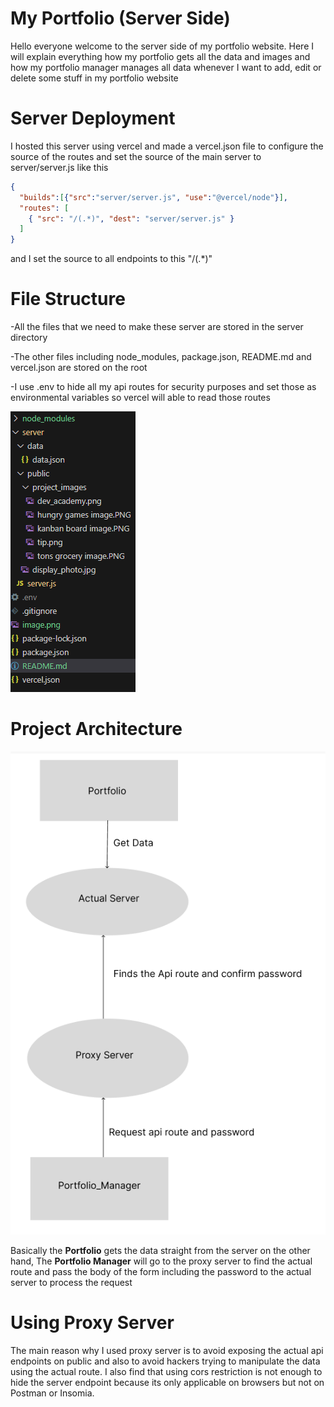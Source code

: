 # My Portfolio (Server Side)
Hello everyone welcome to the server side of my portfolio website. Here I will explain everything how my portfolio gets all the data and images and how my portfolio manager manages all data whenever I want to add, edit or delete some stuff in my portfolio website 

# Server Deployment
I hosted this server using vercel and made a vercel.json file to configure the source of the routes and set the source of the main server to server/server.js like this
```json
{
  "builds":[{"src":"server/server.js", "use":"@vercel/node"}],
  "routes": [
    { "src": "/(.*)", "dest": "server/server.js" }
  ]
}
```

and I set the source to all endpoints to this "/(.*)"

# File Structure
-All the files that we need to make these server are stored in the server directory

-The other files including node_modules, package.json, README.md and vercel.json are stored on the root

-I use .env to hide all my api routes for security purposes and set those as environmental variables so vercel will able to read those routes

![alt text](image-1.png)


# Project Architecture
![alt text](image-2.png)

Basically the <strong>Portfolio</strong> gets the data straight from the server on the other hand, The <strong>Portfolio Manager</strong> will go to the proxy server to find the actual route and pass the body of the form including the password to the actual server to process the request

# Using Proxy Server

The main reason why I used proxy server is to avoid exposing the actual api endpoints on public and also to avoid hackers trying to manipulate the data using the actual route. I also find that using cors restriction is not enough to hide the server endpoint because its only applicable on browsers but not on Postman or Insomia.

